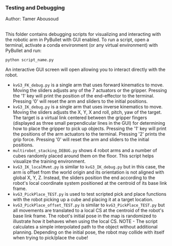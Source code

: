 <h3><b>Testing and Debugging</b></h3>
Author: Tamer Abousoud<br><br>

This folder contains debugging scripts for visualizing and interacting with the robotic arm in PyBullet with GUI enabled. To run a script, open a terminal, activate a conda environment (or any virtual environment) with PyBullet and run:
```
python script_name.py
```
An interactive GUI screen will open allowing you to interact directly with the robot.<br>

- `kvG3_FK_debug.py` is a single arm that uses forward kinematics to move. Moving the sliders adjusts any of the 7 actuators or the gripper. Pressing the '1' key will print the position of the end-effector to the terminal. Pressing '0' will reset the arm and sliders to the initial positions.
- `kvG3_IK_debug.py` is a single arm that uses inverse kinematics to move. Moving the sliders adjusts the X, Y, X and roll, pitch, yaw of the target. The target is a virtual link centered between the gripper fingers (displayed as three small perpendicular lines in the GUI) for determining how to place the gripper to pick up objects. Pressing the '1' key will print the positions of the arm actuators to the terminal. Pressing '2' prints the grip force. Pressing '0' will reset the arm and sliders to the initial positions.
- `multirobot_stacking_DEBUG.py` shows 4 robot arms and a number of cubes randomly placed around them on the floor. This script helps visualize the training environment.
- `kvG3_IK_localMvmt.py` is similar to `kvG3_IK_debug.py` but in this case, the arm is offset from the world origin and its orientation is not aligned with global X, Y, Z. Instead, the sliders position the end according to the robot's local coordinate system positioned at the centroid of its base link frame.
- `kvG3_PickPlace_TEST.py` is used to test scripted pick and place functions with the robot picking up a cube and placing it at a target location.
- `kvG3_PickPlace_offset_TEST.py` is similar to `kvG3_PickPlace_TEST.py` but all movements are translated to a local CS at the centroid of the robot's base link frame. The robot's initial pose in the map is randomized to illustrate how it behaves when using the local CS. NOTE - The script calculates a simple interpolated path to the object without additional planning. Depending on the initial pose, the robot may collide with itself when trying to pick/place the cube!
